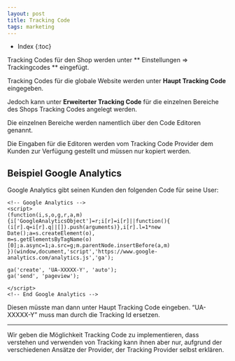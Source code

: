 ```yaml
---
layout: post
title: Tracking Code
tags: marketing
---
```


+ Index
{:toc}

Tracking Codes für den Shop werden unter ** Einstellungen => Trackingcodes ** eingefügt.

Tracking Codes für die globale Website werden unter **Haupt Tracking Code** eingegeben.

Jedoch kann unter **Erweiterter Tracking Code** für die einzelnen Bereiche des Shops Tracking Codes angelegt werden.

Die einzelnen Bereiche werden namentlich über den Code Editoren genannt.

Die Eingaben für die Editoren werden vom Tracking Code Provider dem Kunden zur Verfügung gestellt und müssen nur kopiert werden.

## Beispiel Google Analytics

Google Analytics gibt seinen Kunden den folgenden Code für seine User:

    <!-- Google Analytics -->
    <script>
    (function(i,s,o,g,r,a,m){i['GoogleAnalyticsObject']=r;i[r]=i[r]||function(){
    (i[r].q=i[r].q||[]).push(arguments)},i[r].l=1*new Date();a=s.createElement(o),
    m=s.getElementsByTagName(o)[0];a.async=1;a.src=g;m.parentNode.insertBefore(a,m)
    })(window,document,'script','https://www.google-analytics.com/analytics.js','ga');

    ga('create', 'UA-XXXXX-Y', 'auto');
    ga('send', 'pageview');
    
    </script>
    <!-- End Google Analytics -->

Diesen müsste man dann unter Haupt Tracking Code eingeben.
“UA-XXXXX-Y” muss  man durch die Tracking Id ersetzen. 

---

Wir geben die Möglichkeit Tracking Code zu implementieren, dass verstehen und verwenden von Tracking kann ihnen aber nur, aufgrund der verschiedenen Ansätze der Provider, der Tracking Provider selbst erklären.
